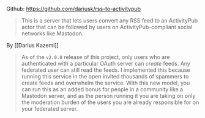 Github: <https://github.com/dariusk/rss-to-activitypub>

> This is a server that lets users convert any RSS feed to an ActivityPub actor that can be followed by users on ActivityPub-compliant social networks like Mastodon.

By [[Darius Kazemi]]

> As of the `v2.0.0` release of this project, only users who are authenticated with a particular OAuth server can _create_ feeds. Any federated user can still read the feeds. I implemented this because running this service in the open invited thousands of spammers to create feeds and overwhelm the service. With this new model, you can run this as an added bonus for people in a community like a Mastodon server, and as the person running it you are taking on only the moderation burden of the users you are already responsible for on your federated server.

